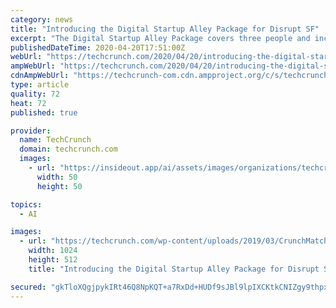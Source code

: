 ```yaml
---
category: news
title: "Introducing the Digital Startup Alley Package for Disrupt SF"
excerpt: "The Digital Startup Alley Package covers three people and includes: CrunchMatch: TechCrunch’s AI-powered founder/investor networking platform. Save time, zero in and connect with the people who can move your business forward. Each startup will create a customizable profile, allowing startups to easily note their value add and business model ..."
publishedDateTime: 2020-04-20T17:51:00Z
webUrl: "https://techcrunch.com/2020/04/20/introducing-the-digital-startup-alley-package-for-disrupt-sf/"
ampWebUrl: "https://techcrunch.com/2020/04/20/introducing-the-digital-startup-alley-package-for-disrupt-sf/amp/"
cdnAmpWebUrl: "https://techcrunch-com.cdn.ampproject.org/c/s/techcrunch.com/2020/04/20/introducing-the-digital-startup-alley-package-for-disrupt-sf/amp/"
type: article
quality: 72
heat: 72
published: true

provider:
  name: TechCrunch
  domain: techcrunch.com
  images:
    - url: "https://insideout.app/ai/assets/images/organizations/techcrunch.com-50x50.jpg"
      width: 50
      height: 50

topics:
  - AI

images:
  - url: "https://techcrunch.com/wp-content/uploads/2019/03/CrunchMatch.png?w=1024"
    width: 1024
    height: 512
    title: "Introducing the Digital Startup Alley Package for Disrupt SF"

secured: "gkTloXQgjpykIRt46Q8NpKQT+a7RxDd+HUDf9sJBl9lpIXCKtkCNIZgy9thpxD034xYV4hbjSGlnlQ62lnh/tZauOqRycBrC3xzc/YIgwuwZSSYuKn/YyDq/kOJJXUte7zNGdLOxg1TfTCU14aQmBKQRQF2vv261DLu81R++hfm9AAeQxt2EVOrufeJDQOH80VUYNqjAxY1OpPxKSmVLdOWQS5N+BdgFi3mblH/TJ6kEnxELnipRbuR2DMkD9epZ1QuSRVyhOkuOWdxkWR8IL9OZ1CzS8EDSo5EV+JQLizNwZvCMYNC4eyNJywwFOuGl;kx2so593R7KInY6TcaW4Fw=="
---
```



